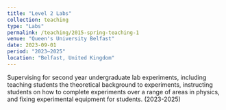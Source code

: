 ```yaml
---
title: "Level 2 Labs"
collection: teaching
type: "Labs"
permalink: /teaching/2015-spring-teaching-1
venue: "Queen's University Belfast"
date: 2023-09-01
period: "2023–2025"
location: "Belfast, United Kingdom"
---
```


Supervising for second year undergraduate lab experiments, including teaching students the theoretical background to experiments, instructing students on how to complete experiments over a range of areas in physics, and fixing experimental equipment for students. (2023-2025)

